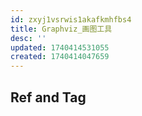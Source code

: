 ```yaml
---
id: zxyj1vsrwis1akafkmhfbs4
title: Graphviz_画图工具
desc: ''
updated: 1740414531055
created: 1740414047659
---
```



## Ref and Tag